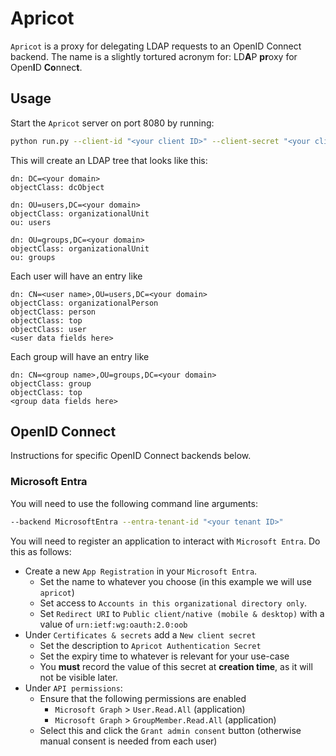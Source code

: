 # Apricot

`Apricot` is a proxy for delegating LDAP requests to an OpenID Connect backend.
The name is a slightly tortured acronym for: LD**A**P **pr**oxy for Open**I**D **Co**nnec**t**.

## Usage

Start the `Apricot` server on port 8080 by running:

```bash
python run.py --client-id "<your client ID>" --client-secret "<your client secret>" --backend "<your backend>" --port 8080 --domain "<your domain name>"
```

This will create an LDAP tree that looks like this:

```
dn: DC=<your domain>
objectClass: dcObject

dn: OU=users,DC=<your domain>
objectClass: organizationalUnit
ou: users

dn: OU=groups,DC=<your domain>
objectClass: organizationalUnit
ou: groups
```

Each user will have an entry like

```
dn: CN=<user name>,OU=users,DC=<your domain>
objectClass: organizationalPerson
objectClass: person
objectClass: top
objectClass: user
<user data fields here>
```

Each group will have an entry like

```
dn: CN=<group name>,OU=groups,DC=<your domain>
objectClass: group
objectClass: top
<group data fields here>
```

## OpenID Connect

Instructions for specific OpenID Connect backends below.

### Microsoft Entra

You will need to use the following command line arguments:

```bash
--backend MicrosoftEntra --entra-tenant-id "<your tenant ID>"
```

You will need to register an application to interact with `Microsoft Entra`.
Do this as follows:

- Create a new `App Registration` in your `Microsoft Entra`.
    - Set the name to whatever you choose (in this example we will use `apricot`)
    - Set access to `Accounts in this organizational directory only`.
    - Set `Redirect URI` to `Public client/native (mobile & desktop)` with a value of `urn:ietf:wg:oauth:2.0:oob`
- Under `Certificates & secrets` add a `New client secret`
    - Set the description to `Apricot Authentication Secret`
    - Set the expiry time to whatever is relevant for your use-case
    - You **must** record the value of this secret at **creation time**, as it will not be visible later.
- Under `API permissions`:
    - Ensure that the following permissions are enabled
        - `Microsoft Graph` > `User.Read.All` (application)
        - `Microsoft Graph` > `GroupMember.Read.All` (application)
    - Select this and click the `Grant admin consent` button (otherwise manual consent is needed from each user)
